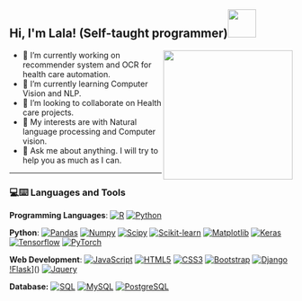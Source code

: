 
<h2> Hi, I'm Lala! (Self-taught programmer)<img src="https://media.giphy.com/media/mGcNjsfWAjY5AEZNw6/giphy.gif" width="50"></h2> 
<img align='right' src="https://media.giphy.com/media/ieyl9zmCjO4b4t6qoY/giphy.gif" width="230">

- 🔭 I’m currently working on recommender system and OCR for health care automation.   
- 🌱 I’m currently learning  Computer Vision and NLP.
- 👯 I’m looking to collaborate on Health care projects.
- 🤔 My interests are with Natural language processing and Computer vision.
- 💬 Ask me about anything. I will try to help you as much as I can.

---
### 💻:keyboard: Languages and Tools 

**Programming Languages**:
[![R](https://img.shields.io/badge/-R-blue?style=flat&logo=R&logoColor=white)](https://github.com/shejz)
[![Python](https://img.shields.io/badge/-Python-black?style=flat&logo=python)](https://github.com/shejz)

 **Python**:
[![Pandas](https://img.shields.io/badge/-Pandas-150458?style=flat&logo=Pandas)](https://github.com/shejz)
[![Numpy](https://img.shields.io/badge/-Numpy-lightgray?style=flat&logo=Numpy&logoColor=white)](https://github.com/shejz)
[![Scipy](https://img.shields.io/badge/-Scipy-blue?style=flat&logo=Scipy&logoColor=white)](https://github.com/shejz)
[![Scikit-learn](https://img.shields.io/badge/-ScikitLearn-blue?style=flat&logo=Scikit-learn&logoColor=white)](https://github.com/shejz)
[![Matplotlib](https://img.shields.io/badge/-Matplotlib-black?style=flat&logo=Matplotlib&logoColor=white&link=https://github.com/Quananhle/Python-AWS-TradingAI)](https://github.com/shejz)
[![Keras](https://img.shields.io/badge/-Keras-D00000?style=flat&logo=Keras)](https://github.com/shejz)
[![Tensorflow](https://img.shields.io/badge/-Tensorflow-gray?style=flat&logo=tensorflow)](https://github.com/shejz) 
[![PyTorch](https://img.shields.io/badge/-PyTorch-EE4C2C?style=flat&logo=PyTorch&logoColor=white)](https://github.com/shejz)

**Web Development**: 
  [![JavaScript](https://img.shields.io/badge/-JavaScript-black?style=flat&logo=javascript)](https://github.com/shejz)
  [![HTML5](https://img.shields.io/badge/-HTML5-E34F26?style=flat&logo=html5&logoColor=white)](https://github.com/shejz) 
  [![CSS3](https://img.shields.io/badge/-CSS3-1572B6?style=flat&logo=css3)](https://github.com/shejz) 
  [![Bootstrap](https://img.shields.io/badge/-Bootstrap-purple?style=flat&logo=bootstrap)](https://github.com/shejz)
  [![Django](https://img.shields.io/badge/django%20-%23092E20.svg?&style=plastic&logo=django)](https://github.com/shejz)
  [!Flask](https://img.shields.io/badge/flask%20-%23000.svg?&style=plastic&logo=flask&logoColor=white)]()
  [![Jquery](https://img.shields.io/badge/jquery%20-%230769AD.svg?&style=plastic&logo=jquery)](https://github.com/shejz)
  
  
**Database:**
  [![SQL](https://img.shields.io/badge/-SQL-orange?style=flat&logo=sql)](https://github.com/shejz)
  [![MySQL](https://img.shields.io/badge/-MySQL-lightgray?style=flat&logo=mysql)](https://github.com/shejz)
  [![PostgreSQL](https://img.shields.io/badge/-PostgreSQL-blue?style=flat&logo=postgresql)](https://github.com/shejz)



